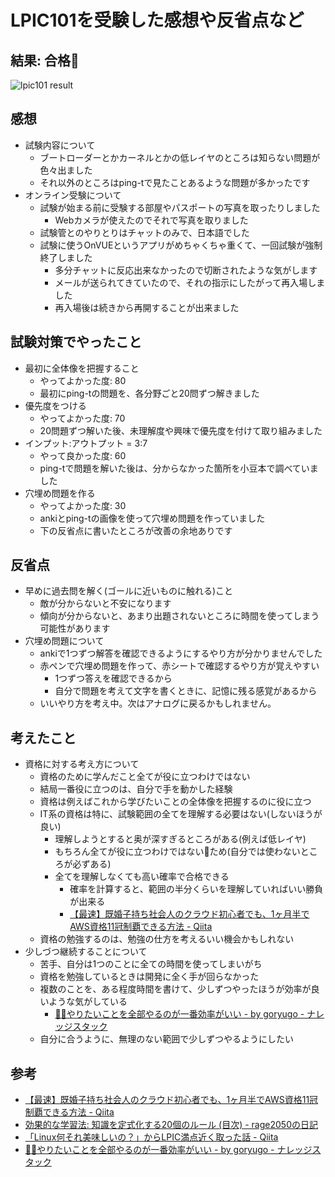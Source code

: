 # LPIC101を受験した感想や反省点など

## 結果: 合格🎉

![lpic101 result](https://i.gyazo.com/e9e2f3232502748156f15f606355009f.png)

## 感想

- 試験内容について
  - ブートローダーとかカーネルとかの低レイヤのところは知らない問題が色々出ました
  - それ以外のところはping-tで見たことあるような問題が多かったです
- オンライン受験について
  - 試験が始まる前に受験する部屋やパスポートの写真を取ったりしました
    - Webカメラが使えたのでそれで写真を取りました
  - 試験管とのやりとりはチャットのみで、日本語でした
  - 試験に使うOnVUEというアプリがめちゃくちゃ重くて、一回試験が強制終了しました
    - 多分チャットに反応出来なかったので切断されたような気がします
    - メールが送られてきていたので、それの指示にしたがって再入場しました
    - 再入場後は続きから再開することが出来ました

## 試験対策でやったこと

- 最初に全体像を把握すること
  - やってよかった度: 80
  - 最初にping-tの問題を、各分野ごと20問ずつ解きました
- 優先度をつける
  - やってよかった度: 70
  - 20問題ずつ解いた後、未理解度や興味で優先度を付けて取り組みました
- インプット:アウトプット = 3:7
  - やって良かった度: 60
  - ping-tで問題を解いた後は、分からなかった箇所を小豆本で調べていました
- 穴埋め問題を作る
  - やってよかった度: 30
  - ankiとping-tの画像を使って穴埋め問題を作っていました
  - 下の反省点に書いたところが改善の余地ありです

## 反省点

- 早めに過去問を解く(ゴールに近いものに触れる)こと
  - 敵が分からないと不安になります
  - 傾向が分からないと、あまり出題されないところに時間を使ってしまう可能性があります
- 穴埋め問題について
  - ankiで1つずつ解答を確認できるようにするやり方が分かりませんでした
  - 赤ペンで穴埋め問題を作って、赤シートで確認するやり方が覚えやすい
    - 1つずつ答えを確認できるから
    - 自分で問題を考えて文字を書くときに、記憶に残る感覚があるから
  - いいやり方を考え中。次はアナログに戻るかもしれません。

## 考えたこと

- 資格に対する考え方について
  - 資格のために学んだこと全てが役に立つわけではない
  - 結局一番役に立つのは、自分で手を動かした経験
  - 資格は例えばこれから学びたいことの全体像を把握するのに役に立つ
  - IT系の資格は特に、試験範囲の全てを理解する必要はない(しないほうが良い)
    - 理解しようとすると奥が深すぎるところがある(例えば低レイヤ)
    - もちろん全てが役に立つわけではないため(自分では使わないところが必ずある)
    - 全てを理解しなくても高い確率で合格できる
      - 確率を計算すると、範囲の半分くらいを理解していればいい勝負が出来る
      - [【最速】既婚子持ち社会人のクラウド初心者でも、1ヶ月半でAWS資格11冠制覇できる方法 - Qiita](https://qiita.com/mrpepper/items/64039b828c82e12ad35f#%E8%A9%A6%E9%A8%93%E3%81%AE%E5%8F%97%E3%81%8B%E3%82%8A%E6%96%B9)
  - 資格の勉強するのは、勉強の仕方を考えるいい機会かもしれない
- 少しづつ継続することについて
  - 苦手、自分は1つのことに全ての時間を使ってしまいがち
  - 資格を勉強しているときは開発に全く手が回らなかった
  - 複数のことを、ある程度時間を書けて、少しずつやったほうが効率が良いような気がしている
    - [🧘‍♂️やりたいことを全部やるのが一番効率がいい - by goryugo - ナレッジスタック](https://knowledgestuck.substack.com/p/9a5)
  - 自分に合うように、無理のない範囲で少しずつやるようにしたい

## 参考

- [【最速】既婚子持ち社会人のクラウド初心者でも、1ヶ月半でAWS資格11冠制覇できる方法 - Qiita](https://qiita.com/mrpepper/items/64039b828c82e12ad35f#%E8%A9%A6%E9%A8%93%E3%81%AE%E5%8F%97%E3%81%8B%E3%82%8A%E6%96%B9)
- [効果的な学習法: 知識を定式化する20個のルール (目次) - rage2050の日記](https://rage2050.hatenablog.com/entry/20110502/p1)
- [「Linux何それ美味しいの？」からLPIC満点近く取った話 - Qiita](https://qiita.com/yusuke_blog1026/items/0950a5a97bc3596af269#%E5%AD%A6%E7%BF%92%E4%B8%AD%E7%9B%A42%E9%80%B1%E9%96%933%E9%80%B1%E9%96%93)
- [🧘‍♂️やりたいことを全部やるのが一番効率がいい - by goryugo - ナレッジスタック](https://knowledgestuck.substack.com/p/9a5)
